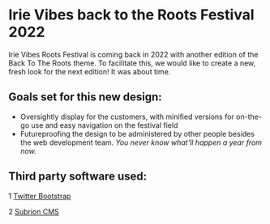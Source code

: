 # Irie Vibes back to the Roots Festival 2022

Irie Vibes Roots Festival is coming back in 2022 with another edition of the Back To The Roots theme. To facilitate this, we would like to create a new, fresh look for the next edition! It was about time.

## Goals set for this new design:
* Oversightly display for the customers, with minified versions for on-the-go use and easy navigation on the festival field
* Futureproofing the design to be administered by other people besides the web development team. *You never know what'll happen a year from now.*

## Third party software used:

1 [Twitter Bootstrap](https://github.com/twbs/bootstrap)

2 [Subrion CMS](https://github.com/intelliants/subrion)
